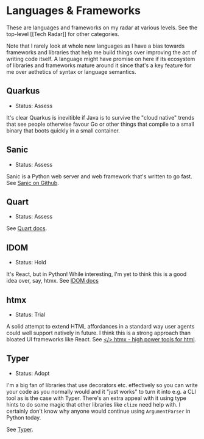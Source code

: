 # Languages & Frameworks

These are languages and frameworks on my radar at various levels. See the top-level [[Tech Radar]] for other categories.

Note that I rarely look at whole new languages as I have a bias towards frameworks and libraries that help me build things over improving the act of writing code itself. A language might have promise on here if its ecosystem of libraries and frameworks mature around it since that's a key feature for me over aethetics of syntax or language semantics.

## Quarkus

- Status: Assess

It's clear Quarkus is inevitible if Java is to survive the "cloud native" trends that see people otherwise favour Go or other things that compile to a small binary that boots quickly in a small container.

## Sanic

- Status: Assess

Sanic is a Python web server and web framework that's written to go fast. See [Sanic on Github](https://github.com/sanic-org/sanic).

## Quart

- Status: Assess

See [Quart docs](https://pgjones.gitlab.io/quart/index.html).

## IDOM

- Status: Hold

It's React, but in Python! While interesting, I'm yet to think this is a good idea over, say, htmx. See [IDOM docs](https://ryanmorshead.com/articles/2021/idom-react-but-its-python/article/)

## htmx

- Status: Trial

A solid attempt to extend HTML affordances in a standard way user agents could well support natively in future. I think this is a strong approach than bloated UI frameworks like React. See [</> htmx - high power tools for html](https://htmx.org/).

## Typer

- Status: Adopt

I'm a big fan of libraries that use decorators etc. effectively so you can write your code as you normally would and it "just works" to turn it into e.g. a CLI tool as is the case with Typer. There's an extra appeal with it using type hints to do some magic that other libraries like `clize` need help with. I certainly don't know why anyone would continue using `ArgumentParser` in Python today.

See [Typer](https://typer.tiangolo.com/).
